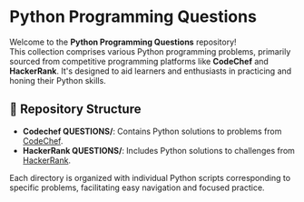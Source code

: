 # Python Programming Questions

Welcome to the **Python Programming Questions** repository!  
This collection comprises various Python programming problems, primarily sourced from competitive programming platforms like **CodeChef** and **HackerRank**. It's designed to aid learners and enthusiasts in practicing and honing their Python skills.

## 📁 Repository Structure

- **Codechef QUESTIONS/**: Contains Python solutions to problems from [CodeChef](https://www.codechef.com/).
- **HackerRank QUESTIONS/**: Includes Python solutions to challenges from [HackerRank](https://www.hackerrank.com/).

Each directory is organized with individual Python scripts corresponding to specific problems, facilitating easy navigation and focused practice.
